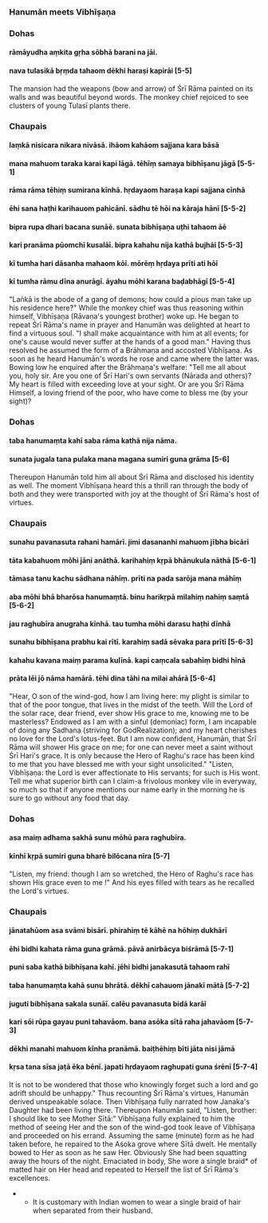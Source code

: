 ### Hanumān meets Vibhīṣaṇa

### Dohas

#### rāmāyudha aṃkita gṛha sōbhā barani na jāi.
#### nava tulasikā bṛṃda tahaom dēkhi haraṣi kapirāi [5-5]

The mansion had the weapons (bow and arrow) of Śrī Rāma painted on its walls and was beautiful beyond words. The monkey chief rejoiced to see clusters of young Tulasī plants there.

### Chaupais

#### laṃkā nisicara nikara nivāsā. ihāom kahāom sajjana kara bāsā
#### mana mahuom taraka karai kapi lāgā. tēhīṃ samaya bibhīṣanu jāgā [5-5-1]
#### rāma rāma tēhiṃ sumirana kīnhā. hṛdayaom haraṣa kapi sajjana cīnhā
#### ēhi sana haṭhi karihauom pahicānī. sādhu tē hōi na kāraja hānī [5-5-2]
#### bipra rupa dhari bacana sunāē. sunata bibhīṣaṇa uṭhi tahaom āē
#### kari pranāma pūomchī kusalāī. bipra kahahu nija kathā bujhāī [5-5-3]
#### kī tumha hari dāsanha mahaom kōī. mōrēṃ hṛdaya prīti ati hōī
#### kī tumha rāmu dīna anurāgī. āyahu mōhi karana baḍabhāgī [5-5-4]

"Laṅkā is the abode of a gang of demons; how could a pious man take up his residence here?" While the monkey chief was thus reasoning within himself, Vibhīṣaṇa (Rāvaṇa's youngest brother) woke up. He began to repeat Śrī Rāma's name in prayer and Hanumān was delighted at heart to find a virtuous soul. "I shall make acquaintance with him at all events; for one's cause would never suffer at the hands of a good man." Having thus resolved he assumed the form of a Brāhmaṇa and accosted Vibhīṣaṇa. As soon as he heard Hanumān's words he rose and came where the latter was. Bowing low he enquired after the Brāhmaṇa's welfare: "Tell me all about you, holy sir. Are you one of Śrī Hari's own servants (Nārada and others)? My heart is filled with exceeding love at your sight. Or are you Śrī Rāma Himself, a loving friend of the poor, who have come to bless me (by your sight)?

### Dohas

#### taba hanumaṃta kahī saba rāma kathā nija nāma.
#### sunata jugala tana pulaka mana magana sumiri guna grāma [5-6]

Thereupon Hanumān told him all about Śrī Rāma and disclosed his identity as well. The moment Vibhīṣaṇa heard this a thrill ran through the body of both and they were transported with joy at the thought of Śrī Rāma's host of virtues.

### Chaupais

#### sunahu pavanasuta rahani hamārī. jimi dasananhi mahuom jībha bicārī
#### tāta kabahuom mōhi jāni anāthā. karihahiṃ kṛpā bhānukula nāthā [5-6-1]
#### tāmasa tanu kachu sādhana nāhīṃ. prīti na pada sarōja mana māhīṃ
#### aba mōhi bhā bharōsa hanumaṃtā. binu harikṛpā milahiṃ nahiṃ saṃtā [5-6-2]
#### jau raghubīra anugraha kīnhā. tau tumha mōhi darasu haṭhi dīnhā
#### sunahu bibhīṣana prabhu kai rītī. karahiṃ sadā sēvaka para prītī [5-6-3]
#### kahahu kavana maiṃ parama kulīnā. kapi caṃcala sabahīṃ bidhi hīnā
#### prāta lēi jō nāma hamārā. tēhi dina tāhi na milai ahārā [5-6-4]

"Hear, O son of the wind-god, how I am living here: my plight is similar to that of the poor tongue, that lives in the midst of the teeth. Will the Lord of the solar race, dear friend, ever show His grace to me, knowing me to be masterless? Endowed as I am with a sinful (demoniac) form, I am incapable of doing any Sadhana (striving for GodRealization); and my heart cherishes no love for the Lord's lotus-feet. But I am now confident, Hanumān, that Śrī Rāma will shower His grace on me; for one can never meet a saint without Śrī Hari's grace. It is only because the Hero of Raghu's race has been kind to me that you have blessed me with your sight unsolicited." "Listen, Vibhīṣaṇa: the Lord is ever affectionate to His servants; for such is His wont. Tell me what superior birth can I claim-a frivolous monkey vile in everyway, so much so that if anyone mentions our name early in the morning he is sure to go without any food that day.

### Dohas

#### asa maiṃ adhama sakhā sunu mōhū para raghubīra.
#### kīnhī kṛpā sumiri guna bharē bilōcana nīra [5-7]

"Listen, my friend: though I am so wretched, the Hero of Raghu's race has shown His grace even to me !" And his eyes filled with tears as he recalled the Lord's virtues.

### Chaupais

#### jānatahūom asa svāmi bisārī. phirahiṃ tē kāhē na hōhiṃ dukhārī
#### ēhi bidhi kahata rāma guna grāmā. pāvā anirbācya biśrāmā [5-7-1]
#### puni saba kathā bibhīṣana kahī. jēhi bidhi janakasutā tahaom rahī
#### taba hanumaṃta kahā sunu bhrātā. dēkhī cahauom jānakī mātā [5-7-2]
#### juguti bibhīṣana sakala sunāī. calēu pavanasuta bidā karāī
#### kari sōi rūpa gayau puni tahavāom. bana asōka sītā raha jahavāom [5-7-3]
#### dēkhi manahi mahuom kīnha pranāmā. baiṭhēhiṃ bīti jāta nisi jāmā
#### kṛsa tana sīsa jaṭā ēka bēnī. japati hṛdayaom raghupati guna śrēnī [5-7-4]

It is not to be wondered that those who knowingly forget such a lord and go adrift should be unhappy." Thus recounting Śrī Rāma's virtues, Hanumān derived unspeakable solace. Then Vibhīṣaṇa fully narrated how Janaka's Daughter had been living there. Thereupon Hanumān said, "Listen, brother: I should like to see Mother Sītā:" Vibhīṣaṇa fully explained to him the method of seeing Her and the son of the wind-god took leave of Vibhīṣaṇa and proceeded on his errand. Assuming the same (minute) form as he had taken before, he repaired to the Aśoka grove where Sītā dwelt. He mentally bowed to Her as soon as he saw Her. Obviously She had been squatting away the hours of the night. Emaciated in body, She wore a single braid* of matted hair on Her head and repeated to Herself the list of Śrī Rāma's excellences.

- * It is customary with Indian women to wear a single braid of hair when separated from their husband.